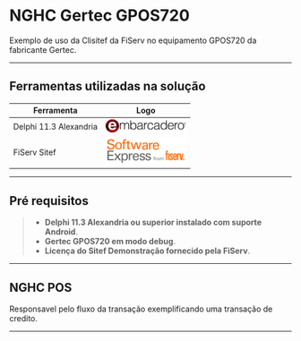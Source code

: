 # NGHC Gertec GPOS720

Exemplo de uso da Clisitef da FiServ no equipamento GPOS720 da fabricante Gertec.

------------------------------------------------------------------

## Ferramentas utilizadas na solução

Ferramenta | Logo
----------- | -----------
Delphi 11.3 Alexandria | <img src="imagens/embt_primary_logo_black_2023.webp" alt="Delphi" title="Delphi" width="145" />
FiServ Sitef           | <img src="imagens/softwareexpressfromfiserv-logo-colr.png" alt="Software Express" title="Software Express" width="145" />

------------------------------------------------------------------

## Pré requisitos

>* **Delphi 11.3 Alexandria ou superior instalado com suporte Android**.
>* **Gertec GPOS720 em modo debug**.
>* **Licença do Sitef Demonstração fornecido pela FiServ**.

------------------------------------------------------------------


## NGHC POS
Responsavel pelo fluxo da transação exemplificando uma transação de credito.

------------------------------------------------------------------

